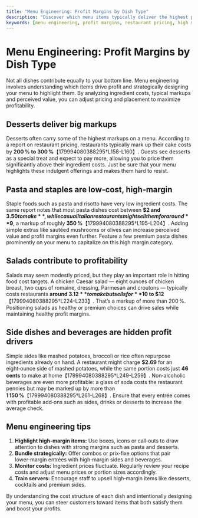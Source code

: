 ```yaml
---
title: "Menu Engineering: Profit Margins by Dish Type"
description: "Discover which menu items typically deliver the highest profit margins and how to engineer your menu for maximum profitability."
keywords: [menu engineering, profit margins, restaurant pricing, high margin dishes]
---
```


# Menu Engineering: Profit Margins by Dish Type

Not all dishes contribute equally to your bottom line. Menu engineering involves understanding which items drive profit and strategically designing your menu to highlight them. By analyzing ingredient costs, typical markups and perceived value, you can adjust pricing and placement to maximize profitability.

## Desserts deliver big markups

Desserts often carry some of the highest markups on a menu. According to a report on restaurant pricing, restaurants typically mark up their cake costs by **200 % to 300 %**【179994080388295†L158-L160】. Guests see desserts as a special treat and expect to pay more, allowing you to price them significantly above their ingredient costs. Just be sure that your menu highlights these indulgent offerings and makes them hard to resist.

## Pasta and staples are low‑cost, high‑margin

Staple foods such as pasta and risotto have very low ingredient costs. The same report notes that most pasta dishes cost between **$2 and $3.50 to make**, while casual Italian restaurants might sell them for around **$9**, a markup of roughly **350 %**【179994080388295†L195-L204】. Adding simple extras like sautéed mushrooms or olives can increase perceived value and profit margins even further. Feature a few premium pasta dishes prominently on your menu to capitalize on this high margin category.

## Salads contribute to profitability

Salads may seem modestly priced, but they play an important role in hitting food cost targets. A chicken Caesar salad — eight ounces of chicken breast, two cups of romaine, dressing, Parmesan and croutons — typically costs restaurants **around $3.12** to make but sells for **$10 to $12**【179994080388295†L224-L233】. That’s a markup of more than 200 %. Positioning salads as healthy or premium choices can drive sales while maintaining healthy profit margins.

## Side dishes and beverages are hidden profit drivers

Simple sides like mashed potatoes, broccoli or rice often repurpose ingredients already on hand. A restaurant might charge **$2.69** for an eight‑ounce side of mashed potatoes, while the same portion costs just **46 cents** to make at home【179994080388295†L249-L259】. Non‑alcoholic beverages are even more profitable: a glass of soda costs the restaurant pennies but may be marked up by more than **1 150 %**【179994080388295†L261-L268】. Ensure that every entrée comes with profitable add‑ons such as sides, drinks or desserts to increase the average check.

## Menu engineering tips

1. **Highlight high‑margin items:** Use boxes, icons or call‑outs to draw attention to dishes with strong margins such as pasta and desserts.
2. **Bundle strategically:** Offer combos or prix‑fixe options that pair lower‑margin entrées with high‑margin sides and beverages.
3. **Monitor costs:** Ingredient prices fluctuate. Regularly review your recipe costs and adjust menu prices or portion sizes accordingly.
4. **Train servers:** Encourage staff to upsell high‑margin items like desserts, cocktails and premium sides.

By understanding the cost structure of each dish and intentionally designing your menu, you can steer customers toward items that both satisfy them and boost your profits.